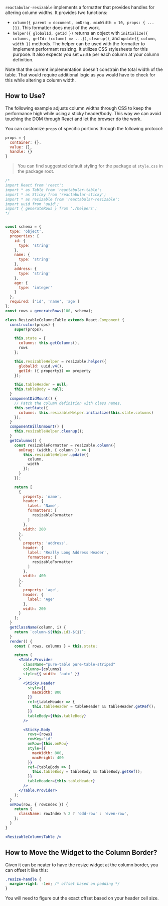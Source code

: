 `reactabular-resizable` implements a formatter that provides handles for altering column widths. It provides two functions:

* `column({ parent = document, onDrag, minWidth = 10, props: { ... }})`. This formatter does most of the work.
* `helper({ globalId, getId })` returns an object with `initialize({ columns, getId: (column) => ...})`, `cleanup()`, and `update({ column, width })` methods. The helper can be used with the formatter to implement performant resizing. It utilizes CSS stylesheets for this purpose. It also expects you set `width` per each column at your column definition.

Note that the current implementation doesn't constrain the total width of the table. That would require additional logic as you would have to check for this while altering a column width.

## How to Use?

The following example adjusts column widths through CSS to keep the performance high while using a sticky header/body. This way we can avoid touching the DOM through React and let the browser do the work.

You can customize `props` of specific portions through the following protocol:

```javascript
props = {
  container: {},
  value: {},
  handle: {}
}
```

> You can find suggested default styling for the package at `style.css` in the package root.

```jsx
/*
import React from 'react';
import * as Table from 'reactabular-table';
import * as Sticky from 'reactabular-sticky';
import * as resizable from 'reactabular-resizable';
import uuid from 'uuid';
import { generateRows } from './helpers';
*/


const schema = {
  type: 'object',
  properties: {
    id: {
      type: 'string'
    },
    name: {
      type: 'string'
    },
    address: {
      type: 'string'
    },
    age: {
      type: 'integer'
    }
  },
  required: ['id', 'name', 'age']
};
const rows = generateRows(100, schema);

class ResizableColumnsTable extends React.Component {
  constructor(props) {
    super(props);

    this.state = {
      columns: this.getColumns(),
      rows
    };

    this.resizableHelper = resizable.helper({
      globalId: uuid.v4(),
      getId: ({ property}) => property
    });

    this.tableHeader = null;
    this.tableBody = null;
  }
  componentDidMount() {
    // Patch the column definition with class names.
    this.setState({
      columns: this.resizableHelper.initialize(this.state.columns)
    });
  }
  componentWillUnmount() {
    this.resizableHelper.cleanup();
  }
  getColumns() {
    const resizableFormatter = resizable.column({
      onDrag: (width, { column }) => {
        this.resizableHelper.update({
          column,
          width
        });
      }
    });

    return [
      {
        property: 'name',
        header: {
          label: 'Name',
          formatters: [
            resizableFormatter
          ]
        },
        width: 200
      },
      {
        property: 'address',
        header: {
          label: 'Really Long Address Header',
          formatters: [
            resizableFormatter
          ]
        },
        width: 400
      },
      {
        property: 'age',
        header: {
          label: 'Age'
        },
        width: 200
      }
    ];
  }
  getClassName(column, i) {
    return `column-${this.id}-${i}`;
  }
  render() {
    const { rows, columns } = this.state;

    return (
      <Table.Provider
        className="pure-table pure-table-striped"
        columns={columns}
        style={{ width: 'auto' }}
      >
        <Sticky.Header
          style={{
            maxWidth: 800
          }}
          ref={tableHeader => {
            this.tableHeader = tableHeader && tableHeader.getRef();
          }}
          tableBody={this.tableBody}
        />

        <Sticky.Body
          rows={rows}
          rowKey="id"
          onRow={this.onRow}
          style={{
            maxWidth: 800,
            maxHeight: 400
          }}
          ref={tableBody => {
            this.tableBody = tableBody && tableBody.getRef();
          }}
          tableHeader={this.tableHeader}
        />
      </Table.Provider>
    );
  }
  onRow(row, { rowIndex }) {
    return {
      className: rowIndex % 2 ? 'odd-row' : 'even-row',
    };
  }
}

<ResizableColumnsTable />
```

## How to Move the Widget to the Column Border?

Given it can be neater to have the resize widget at the column border, you can offset it like this:

```css
.resize-handle {
  margin-right: -1em; /* offset based on padding */
}
```

You will need to figure out the exact offset based on your header cell size.
